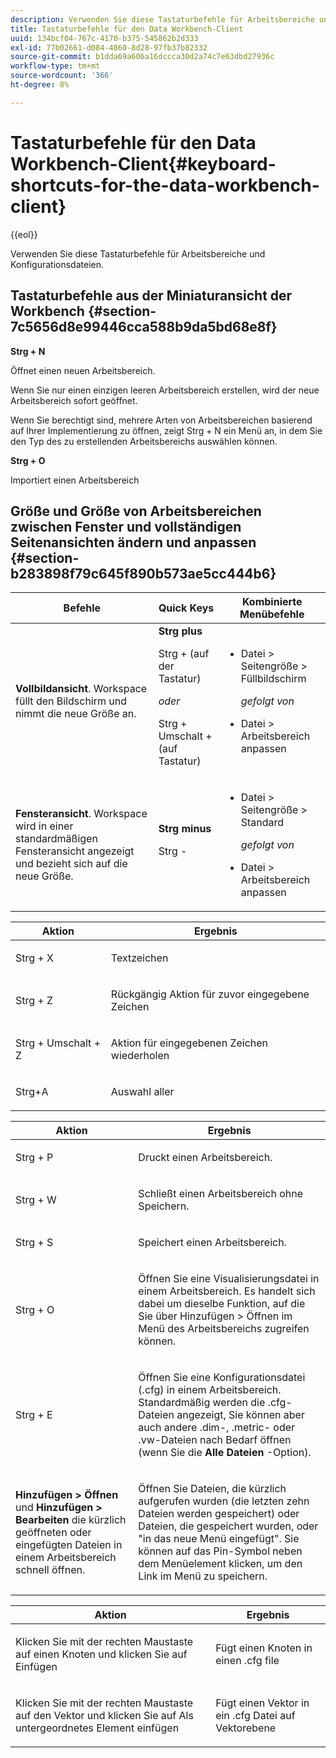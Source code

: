 ```yaml
---
description: Verwenden Sie diese Tastaturbefehle für Arbeitsbereiche und Konfigurationsdateien.
title: Tastaturbefehle für den Data Workbench-Client
uuid: 134bcf04-767c-4170-b375-545862b2d333
exl-id: 77b02661-d084-4860-8d28-97fb37b82332
source-git-commit: b1dda69a606a16dccca30d2a74c7e63dbd27936c
workflow-type: tm+mt
source-wordcount: '366'
ht-degree: 8%

---
```


# Tastaturbefehle für den Data Workbench-Client{#keyboard-shortcuts-for-the-data-workbench-client}

{{eol}}

Verwenden Sie diese Tastaturbefehle für Arbeitsbereiche und Konfigurationsdateien.

## Tastaturbefehle aus der Miniaturansicht der Workbench {#section-7c5656d8e99446cca588b9da5bd68e8f}

**Strg + N**

Öffnet einen neuen Arbeitsbereich.

Wenn Sie nur einen einzigen leeren Arbeitsbereich erstellen, wird der neue Arbeitsbereich sofort geöffnet.

Wenn Sie berechtigt sind, mehrere Arten von Arbeitsbereichen basierend auf Ihrer Implementierung zu öffnen, zeigt Strg + N ein Menü an, in dem Sie den Typ des zu erstellenden Arbeitsbereichs auswählen können.

**Strg + O**

Importiert einen Arbeitsbereich

## Größe und Größe von Arbeitsbereichen zwischen Fenster und vollständigen Seitenansichten ändern und anpassen {#section-b283898f79c645f890b573ae5cc444b6}

<table id="table_A01C514C99F043338D183A6839E03DEA"> 
 <thead> 
  <tr> 
   <th colname="col1" class="entry"> Befehle </th> 
   <th colname="col2" class="entry"> Quick Keys </th> 
   <th colname="col3" class="entry"> Kombinierte Menübefehle </th> 
  </tr>
 </thead>
 <tbody> 
  <tr> 
   <td colname="col1"> <p><b>Vollbildansicht</b>. Workspace füllt den Bildschirm und nimmt die neue Größe an. </p> </td> 
   <td colname="col2"><b>Strg plus</b> <p>Strg + (auf der Tastatur) </p> <p><i>oder</i> </p> <p>Strg + Umschalt + (auf Tastatur) </p> </td> 
   <td colname="col3"> 
    <ul id="ul_C7C731B894D946D9916F50806F015857"> 
     <li id="li_452B4C119B1A40038A408CFFC53653A9"><span class="uicontrol"> Datei</span> &gt; <span class="uicontrol"> Seitengröße</span> &gt; <span class="uicontrol"> Füllbildschirm</span> <p><i>gefolgt von</i> </p> </li> 
     <li id="li_DE9B8B31B9F24A6AA68A1D0DB886B501"><span class="uicontrol"> Datei</span> &gt; <span class="uicontrol"> Arbeitsbereich anpassen</span> </li> 
    </ul> </td> 
  </tr> 
  <tr> 
   <td colname="col1"> <p><b>Fensteransicht</b>. Workspace wird in einer standardmäßigen Fensteransicht angezeigt und bezieht sich auf die neue Größe. </p> </td> 
   <td colname="col2"><b>Strg minus</b> <p>Strg - </p> </td> 
   <td colname="col3"> 
    <ul id="ul_3474B9EFD69343C09BC84E485D896C28"> 
     <li id="li_820BAED76FF24A5785E6D89C5C692DD5">Datei &gt; Seitengröße &gt; Standard <p><i>gefolgt von</i> </p> </li> 
     <li id="li_337789F282CE4C2C990C67B115782454">Datei &gt; Arbeitsbereich anpassen </li> 
    </ul> </td> 
  </tr> 
 </tbody> 
</table>

<!-- <a id="section_0597BF92E1AF4BCF9F1C8CEFFE52649A"></a> -->

<table id="table_B774FDAD85AD443897F0F9BC3EC843C7"> 
 <thead> 
  <tr> 
   <th colname="col1" class="entry"> Aktion </th> 
   <th colname="col2" class="entry"> Ergebnis </th> 
  </tr>
 </thead>
 <tbody> 
  <tr> 
   <td colname="col1"> <p>Strg + X </p> </td> 
   <td colname="col2"> <p>Textzeichen </p> </td> 
  </tr> 
  <tr> 
   <td colname="col1"> <p>Strg + Z </p> </td> 
   <td colname="col2"> <p>Rückgängig Aktion für zuvor eingegebene Zeichen </p> </td> 
  </tr> 
  <tr> 
   <td colname="col1"> <p>Strg + Umschalt + Z </p> </td> 
   <td colname="col2"> <p>Aktion für eingegebenen Zeichen wiederholen </p> </td> 
  </tr> 
  <tr> 
   <td colname="col1"> <p>Strg+A </p> </td> 
   <td colname="col2"> <p>Auswahl aller </p> </td> 
  </tr> 
 </tbody> 
</table>

<table id="table_BFCDE46CE5F64AF291A67EC488EF92A1"> 
 <thead> 
  <tr> 
   <th colname="col1" class="entry"> Aktion </th> 
   <th colname="col2" class="entry"> Ergebnis </th> 
  </tr>
 </thead>
 <tbody> 
  <tr> 
   <td colname="col1"> <p>Strg + P </p> </td> 
   <td colname="col2"> <p>Druckt einen Arbeitsbereich. </p> </td> 
  </tr> 
  <tr> 
   <td colname="col1"> <p>Strg + W </p> </td> 
   <td colname="col2"> <p>Schließt einen Arbeitsbereich ohne Speichern. </p> </td> 
  </tr> 
  <tr> 
   <td colname="col1"> <p>Strg + S </p> </td> 
   <td colname="col2"> <p>Speichert einen Arbeitsbereich. </p> </td> 
  </tr> 
  <tr> 
   <td colname="col1"> <p>Strg + O </p> </td> 
   <td colname="col2"> <p>Öffnen Sie eine Visualisierungsdatei in einem Arbeitsbereich. Es handelt sich dabei um dieselbe Funktion, auf die Sie über Hinzufügen &gt; Öffnen im Menü des Arbeitsbereichs zugreifen können. </p> </td> 
  </tr> 
  <tr> 
   <td colname="col1"> <p>Strg + E </p> </td> 
   <td colname="col2"> <p>Öffnen Sie eine Konfigurationsdatei (.cfg) in einem Arbeitsbereich. Standardmäßig werden die .cfg-Dateien angezeigt, Sie können aber auch andere .dim-, .metric- oder .vw-Dateien nach Bedarf öffnen (wenn Sie die <b>Alle Dateien</b> -Option). </p> </td> 
  </tr> 
  <tr> 
   <td colname="col1"> <p><b>Hinzufügen &gt; Öffnen</b> und <b>Hinzufügen &gt; Bearbeiten</b> die kürzlich geöffneten oder eingefügten Dateien in einem Arbeitsbereich schnell öffnen. </p> </td> 
   <td colname="col2"> <p>Öffnen Sie Dateien, die kürzlich aufgerufen wurden (die letzten zehn Dateien werden gespeichert) oder Dateien, die gespeichert wurden, oder "in das neue Menü eingefügt". Sie können auf das Pin-Symbol neben dem Menüelement klicken, um den Link im Menü zu speichern. </p> </td> 
  </tr> 
 </tbody> 
</table>

<table id="table_99414A5999F94A2EAB2BBBA27EE487F5"> 
 <thead> 
  <tr> 
   <th colname="col1" class="entry"> Aktion </th> 
   <th colname="col2" class="entry"> Ergebnis </th> 
  </tr>
 </thead>
 <tbody> 
  <tr> 
   <td colname="col1"> <p>Klicken Sie mit der rechten Maustaste auf einen Knoten und klicken Sie auf <span class="uicontrol"> Einfügen</span> </p> </td> 
   <td colname="col2"> <p>Fügt einen Knoten in einen <span class="filepath"> .cfg</span> file </p> </td> 
  </tr> 
  <tr> 
   <td colname="col1"> <p>Klicken Sie mit der rechten Maustaste auf den Vektor und klicken Sie auf <span class="uicontrol"> Als untergeordnetes Element einfügen</span> </p> </td> 
   <td colname="col2"> <p>Fügt einen Vektor in ein <span class="filepath"> .cfg</span> Datei auf Vektorebene </p> </td> 
  </tr> 
 </tbody> 
</table>
